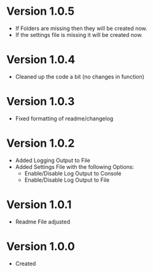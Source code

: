 # Version 1.0.5
- If Folders are missing then they will be created now.
- If the settings file is missing it will be created now.
# Version 1.0.4
- Cleaned up the code a bit (no changes in function)
# Version 1.0.3
- Fixed formatting of readme/changelog
# Version 1.0.2
- Added Logging Output to File
- Added Settings File with the following Options:
	- Enable/Disable Log Output to Console
	- Enable/Disable Log Output to File
# Version 1.0.1
- Readme File adjusted
# Version 1.0.0
- Created
